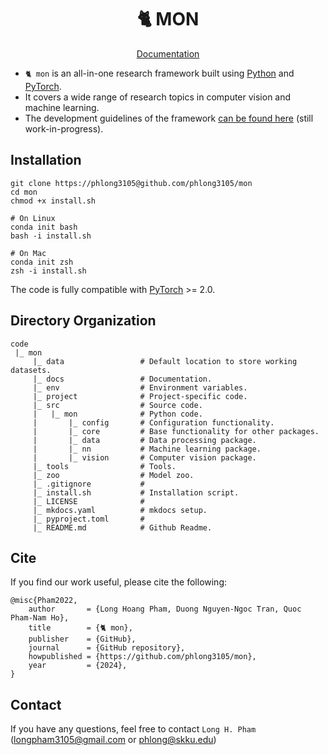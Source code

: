 <div align="center">
	<h1 align="center">🐈 MON</h1>
</div>

<div align = center>
	<a align="center" href="http://phlong.net/mon/">Documentation</a>
	<br>
	<p></p>
</div>

- `🐈 mon` is an all-in-one research framework built using [Python](https://www.python.org/) and [PyTorch](https://pytorch.org/). 
- It covers a wide range of research topics in computer vision and machine learning.
- The development guidelines of the framework [can be found here](styleguide.md) (still work-in-progress).

## Installation

```shell
git clone https://phlong3105@github.com/phlong3105/mon
cd mon
chmod +x install.sh

# On Linux
conda init bash
bash -i install.sh

# On Mac
conda init zsh
zsh -i install.sh
```

The code is fully compatible with [PyTorch](https://pytorch.org/) >= 2.0.

## Directory Organization

```text
code
 |_ mon
     |_ data                 # Default location to store working datasets.
     |_ docs                 # Documentation.
     |_ env                  # Environment variables.
     |_ project              # Project-specific code.
     |_ src                  # Source code.
     |   |_ mon              # Python code.
     |       |_ config       # Configuration functionality.
     |       |_ core         # Base functionality for other packages.
     |       |_ data         # Data processing package.
     |       |_ nn           # Machine learning package.
     |       |_ vision       # Computer vision package.
     |_ tools                # Tools.
     |_ zoo                  # Model zoo.
     |_ .gitignore           # 
     |_ install.sh           # Installation script.
     |_ LICENSE              #
     |_ mkdocs.yaml          # mkdocs setup.
     |_ pyproject.toml       # 
     |_ README.md            # Github Readme.
```

## Cite
If you find our work useful, please cite the following:
```text
@misc{Pham2022,  
    author       = {Long Hoang Pham, Duong Nguyen-Ngoc Tran, Quoc Pham-Nam Ho},  
    title        = {🐈 mon},  
    publisher    = {GitHub},
    journal      = {GitHub repository},
    howpublished = {https://github.com/phlong3105/mon},
    year         = {2024},
}
```

## Contact
If you have any questions, feel free to contact `Long H. Pham` ([longpham3105@gmail.com](longpham3105@gmail.com) or [phlong@skku.edu](phlong@skku.edu))


<script type="text/javascript" id="clustrmaps" src="//clustrmaps.com/map_v2.js?d=mDDi2z1vAnHUyVPYInDSCoHgluvZPEfpCcbRFeggx3o&cl=ffffff&w=a"></script>
